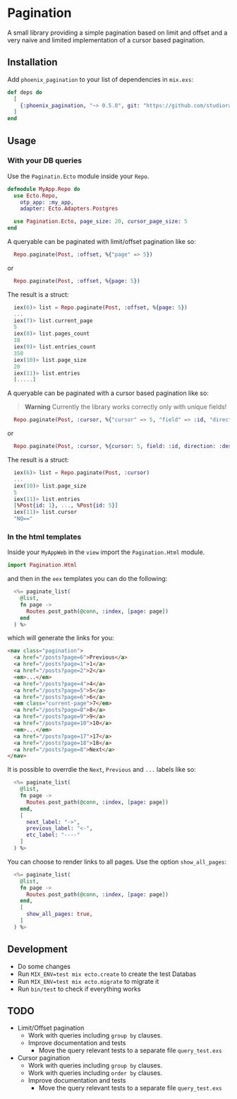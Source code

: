 # Pagination

A small library providing a simple pagination based on limit and offset and a very naive and limited
implementation of a cursor based pagination.

## Installation

Add `phoenix_pagination` to your list of dependencies in `mix.exs`:

```elixir
def deps do
  [
    {:phoenix_pagination, "~> 0.5.0", git: "https://github.com/studioraketa/phoenix_pagination.git"}
  ]
end
```

## Usage

### With your DB queries

Use the `Paginatin.Ecto` module inside your `Repo`.

```elixir
defmodule MyApp.Repo do
  use Ecto.Repo,
    otp_app: :my_app,
    adapter: Ecto.Adapters.Postgres

  use Pagination.Ecto, page_size: 20, cursor_page_size: 5
end
```

A queryable can be paginated with limit/offset pagination like so:

```elixir
  Repo.paginate(Post, :offset, %{"page" => 5})
```

or

```elixir
  Repo.paginate(Post, :offset, %{page: 5})
```

The result is a struct:

```elixir
  iex(6)> list = Repo.paginate(Post, :offset, %{page: 5})
  ...
  iex(7)> list.current_page
  5
  iex(8)> list.pages_count
  18
  iex(9)> list.entries_count
  350
  iex(10)> list.page_size
  20
  iex(11)> list.entries
  [.....]
```

A queryable can be paginated with a cursor based pagination like so:

> **Warning**
> Currently the library works correctly only with unique fields!

```elixir
  Repo.paginate(Post, :cursor, %{"cursor" => 5, "field" => :id, "direction" => :desc})
```

or

```elixir
  Repo.paginate(Post, :cursor, %{cursor: 5, field: :id, direction: :desc})
```

The result is a struct:

```elixir
  iex(6)> list = Repo.paginate(Post, :cursor)
  ...
  iex(10)> list.page_size
  5
  iex(11)> list.entries
  [%Post{id: 1}, ..., %Post{id: 5}]
  iex(11)> list.cursor
  "NQ=="
```

### In the html templates

Inside your `MyAppWeb` in the `view` import the `Pagination.Html` module.

```elixir
import Pagination.Html
```

and then in the `eex` templates you can do the following:

```elixir
  <%= paginate_list(
    @list,
    fn page ->
      Routes.post_path(@conn, :index, [page: page])
    end
  ) %>
```

which will generate the links for you:

```html
<nav class="pagination">
  <a href="/posts?page=6">Previous</a>
  <a href="/posts?page=1">1</a>
  <a href="/posts?page=2">2</a>
  <em>...</em>
  <a href="/posts?page=4">4</a>
  <a href="/posts?page=5">5</a>
  <a href="/posts?page=6">6</a>
  <em class="current-page">7</em>
  <a href="/posts?page=8">8</a>
  <a href="/posts?page=9">9</a>
  <a href="/posts?page=10">10</a>
  <em>...</em>
  <a href="/posts?page=17">17</a>
  <a href="/posts?page=18">18</a>
  <a href="/posts?page=8">Next</a>
</nav>
```

It is possible to overrdie the `Next`, `Previous` and `...` labels like so:

```elixir
  <%= paginate_list(
    @list,
    fn page ->
      Routes.post_path(@conn, :index, [page: page])
    end,
    [
      next_label: "->",
      previous_label: "<-",
      etc_label: "----"
    ]
  ) %>
```

You can choose to render links to all pages. Use the option `show_all_pages`:

```elixir
  <%= paginate_list(
    @list,
    fn page ->
      Routes.post_path(@conn, :index, [page: page])
    end,
    [
      show_all_pages: true,
    ]
  ) %>
```

## Development

- Do some changes
- Run `MIX_ENV=test mix ecto.create` to create the test Databas
- Run `MIX_ENV=test mix ecto.migrate` to migrate it
- Run `bin/test` to check if everything works

## TODO

- Limit/Offset pagination
  - Work with queries including `group by` clauses.
  - Improve documentation and tests
    - Move the query relevant tests to a separate file `query_test.exs`
- Cursor pagination
  - Work with queries including `group by` clauses.
  - Work with queries including `order by` clauses.
  - Improve documentation and tests
    - Move the query relevant tests to a separate file `query_test.exs`
